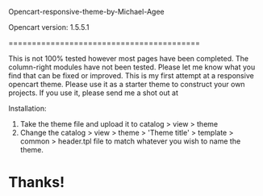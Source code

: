 Opencart-responsive-theme-by-Michael-Agee

Opencart version: 1.5.5.1

=========================================

This is not 100% tested however most pages have been completed. The column-right modules have not been tested. Please let me know what you find that can be fixed or improved. This is my first attempt at a responsive opencart theme. Please use it as a starter theme to construct your own projects. If you use it, please send me a shot out at 

Installation:
1. Take the theme file and upload it to catalog > view > theme
2. Change the catalog > view > theme > 'Theme title' > template > common > header.tpl file to match whatever you wish to name the theme. 

Thanks!
=========================================
